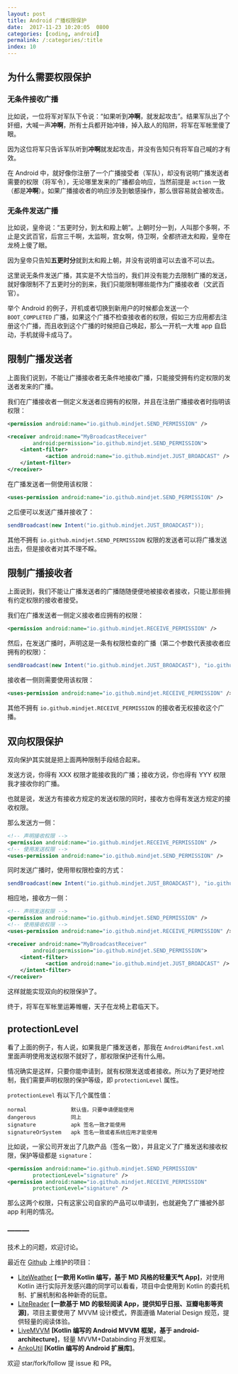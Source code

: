 ```yaml
---
layout: post
title: Android 广播权限保护
date:  2017-11-23 10:20:05  0800
categories: [coding, android]
permalink: /:categories/:title
index: 10
---
```


## 为什么需要权限保护

### 无条件接收广播

比如说，一位将军对军队下令说：“如果听到**冲啊**，就发起攻击”。结果军队出了个奸细，大喊一声**冲啊**，所有士兵都开始冲锋，掉入敌人的陷阱，将军在军帐里傻了眼。

因为这位将军只告诉军队听到**冲啊**就发起攻击，并没有告知只有将军自己喊的才有效。

在 Android 中，就好像你注册了一个广播接受者（军队），却没有说明广播发送者需要的权限（将军令），无论哪里发来的广播都会响应，当然前提是 `action` 一致（都是**冲啊**）。如果广播接收者的响应涉及到敏感操作，那么很容易就会被攻击。

### 无条件发送广播

比如说，皇帝说：“五更时分，到太和殿上朝”。上朝时分一到，人叫那个多啊，不止是文武百官，后宫三千啊，太监啊，宫女啊，侍卫啊，全都挤进太和殿，皇帝在龙椅上傻了眼。

因为皇帝只告知**五更时分**就到太和殿上朝，并没有说明谁可以去谁不可以去。

这里说无条件发送广播，其实是不大恰当的，我们并没有能力去限制广播的发送，就好像限制不了五更时分的到来，我们只能限制哪些能作为广播接收者（文武百官）。

举个 Android 的例子，开机或者切换到新用户的时候都会发送一个 `BOOT_COMPLETED` 广播，如果这个广播不检查接收者的权限，假如三方应用都去注册这个广播，而且收到这个广播的时候把自己唤起，那么一开机一大堆 app 自启动，手机就得卡成马了。


## 限制广播发送者

上面我们说到，不能让广播接收者无条件地接收广播，只能接受拥有约定权限的发送者发来的广播。

我们在广播接收者一侧定义发送者应拥有的权限，并且在注册广播接收者时指明该权限：

```xml
<permission android:name="io.github.mindjet.SEND_PERMISSION" />

<receiver android:name="MyBroadcastReceiver"
        android:permission="io.github.mindjet.SEND_PERMISSION">
    <intent-filter>
            <action android:name="io.github.mindjet.JUST_BROADCAST" />
    </intent-filter>
</receiver>
```
在广播发送者一侧使用该权限：
```xml
<uses-permission android:name="io.github.mindjet.SEND_PERMISSION" />
```
之后便可以发送广播并接收了：
```java
sendBroadcast(new Intent("io.github.mindjet.JUST_BROADCAST"));
```
其他不拥有 `io.github.mindjet.SEND_PERMISSION` 权限的发送者可以将广播发送出去，但是接收者对其不理不睬。

## 限制广播接收者

上面说到，我们不能让广播发送者的广播随随便便地被接收者接收，只能让那些拥有约定权限的接收者接受。

我们在广播发送者一侧定义接收者应拥有的权限：
```xml
<permission android:name="io.github.mindjet.RECEIVE_PERMISSION" />
```
然后，在发送广播时，声明这是一条有权限检查的广播（第二个参数代表接收者应拥有的权限）：
```java
sendBroadcast(new Intent("io.github.mindjet.JUST_BROADCAST"), "io.github.mindjet.RECEIVE_PERMISSION");
```
接收者一侧则需要使用该权限：
```xml
<uses-permission android:name="io.github.mindjet.RECEIVE_PERMISSION" />
```
其他不拥有 `io.github.mindjet.RECEIVE_PERMISSION` 的接收者无权接收这个广播。

## 双向权限保护

双向保护其实就是把上面两种限制手段结合起来。

发送方说，你得有 XXX 权限才能接收我的广播；接收方说，你也得有 YYY 权限我才接收你的广播。

也就是说，发送方有接收方规定的发送权限的同时，接收方也得有发送方规定的接收权限。

那么发送方一侧：
```xml
<!-- 声明接收权限 -->
<permission android:name="io.github.mindjet.RECEIVE_PERMISSION" />
<!-- 使用发送权限 -->
<uses-permission android:name="io.github.mindjet.SEND_PERMISSION" />
```
同时发送广播时，使用带权限检查的方式：
```java
sendBroadcast(new Intent("io.github.mindjet.JUST_BROADCAST"), "io.github.mindjet.RECEIVE_PERMISSION");
```

相应地，接收方一侧：
```xml
<!-- 声明发送权限 -->
<permission android:name="io.github.mindjet.SEND_PERMISSION" />
<!-- 使用接收权限 -->
<uses-permission android:name="io.github.mindjet.RECEIVE_PERMISSION" />

<receiver android:name="MyBroadcastReceiver"
        android:permission="io.github.mindjet.SEND_PERMISSION">
    <intent-filter>
            <action android:name="io.github.mindjet.JUST_BROADCAST" />
    </intent-filter>
</receiver>
```
这样就能实现双向的权限保护了。

终于，将军在军帐里运筹帷幄，天子在龙椅上君临天下。

## protectionLevel

看了上面的例子，有人说，如果我是广播发送者，那我在 `AndroidManifest.xml` 里面声明使用发送权限不就好了，那权限保护还有什么用。

情况确实是这样，只要你能申请到，就有权限发送或者接收。所以为了更好地控制，我们需要声明权限的保护等级，即 `protectionLevel` 属性。

`protectionLevel` 有以下几个属性值：

```
normal              默认值，只要申请便能使用
dangerous           同上
signature           apk 签名一致才能使用
signatureOrSystem   apk 签名一致或者系统应用才能使用
```

比如说，一家公司开发出了几款产品（签名一致），并且定义了广播发送和接收权限，保护等级都是 `signature`：

```xml
<permission android:name="io.github.mindjet.SEND_PERMISSION"
        protectionLevel="signature" />
<permission android:name="io.github.mindjet.RECEIVE_PERMISSION"
        protectionLevel="signature" />
```
那么这两个权限，只有这家公司自家的产品可以申请到，也就避免了广播被外部 app 利用的情况。

### ———
技术上的问题，欢迎讨论。

最近在 [Github](https://github.com/Mindjet) 上维护的项目：
* [LiteWeather](https://github.com/Mindjet/LiteWeather) **[一款用 Kotlin 编写，基于 MD 风格的轻量天气 App]**，对使用 Kotlin 进行实际开发感兴趣的同学可以看看，项目中会使用到 Kotlin 的委托机制、扩展机制和各种新奇的玩意。
* [LiteReader](https://github.com/Mindjet/LiteReader) **[一款基于 MD 的极轻阅读 App，提供知乎日报、豆瓣电影等资源]**，项目主要使用了 MVVM 设计模式，界面遵循 Material Design 规范，提供轻量的阅读体验。
* [LiveMVVM](https://github.com/Mindjet/LiveMVVM) **[Kotlin 编写的 Android MVVM 框架，基于 android-architecture]**，轻量 MVVM+Databinding 开发框架。
* [AnkoUtil](https://github.com/Mindjet/AnkoUtil) **[Kotlin 编写的 Android 扩展库]**。

欢迎 star/fork/follow 提 issue 和 PR。


